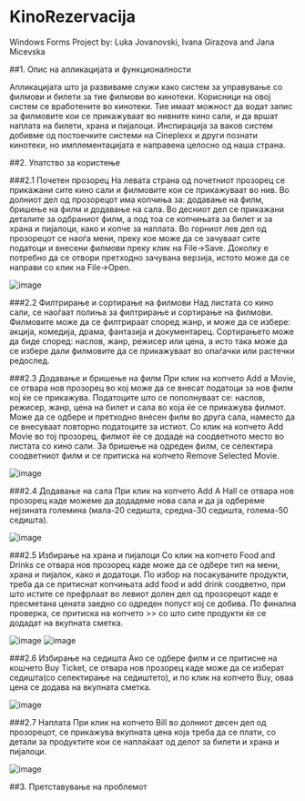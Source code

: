 # KinoRezervacija
Windows Forms Project by: Luka Jovanovski, Ivana Girazova and Jana Micevska

##1. Опис на апликацијата и функционалности

Апликацијата што ја развиваме служи како систем за управување со филмови и билети за тие филмови во кинотеки. 
Корисници на овој систем се вработените во кинотеки. 
Тие имаат можност да водат запис за филмовите кои се прикажуваат во нивните кино сали, и да вршат наплата на билети, храна и пијалоци.
Инспирација за ваков систем  добивме од постоечките системи на Cineplexx и други познати кинотеки, но имплементацијата е направена целосно од наша страна.

##2. Упатство за користењe

###2.1 Почетен прозорец
На левата страна од почетниот прозорец се прикажани сите кино сали и филмовите кои се прикажуваат во нив. 
Во долниот дел од прозорецот има копчиња за: додавање на филм, бришење на филм и додавање на сала. 
Во десниот дел се прикажани деталите за одбраниот филм, а под тоа се копчињата за билет и за храна и пијалоци, како и копче за наплата. 
Во горниот лев дел од прозорецот се наоѓа мени, преку кое може да се зачуваат сите податоци и внесени филмови преку клик на File->Save. 
Доколку е потребно да се отвори претходно зачувана верзија, истото може да се направи со клик на File->Open.

![image](https://user-images.githubusercontent.com/88928070/131256029-1b1a6309-5e13-4420-b816-4513fdeb743f.png)

###2.2 Филтрирање и сортирање на филмови
Над листата со кино сали, се наоѓаат полиња за филтрирање и сортирање на филмови. 
Филмовите може да се филтрираат според жанр, и може да се избере: акција, комедија, драма, фантазија и документарец. 
Сортирањето може да биде според: наслов, жанр, режисер или цена, а исто така може да се избере дали филмовите да се прикажуваат во опаѓачки или растечки редослед.

###2.3 Додавање и бришење на филм
При клик на копчето Add a Movie, се отвара нов прозорец во кој може да се внесат податоци за нов филм кој ќе се прикажува.
Податоците што се пополнуваат се: наслов, режисер, жанр, цена на билет и сала во која ќе се прикажува филмот. 
Може да се одбере и претходно внесен филм во друга сала, наместо да се внесуваат повторно податоците за истиот.
Со клик на копчето Add Movie во тој прозорец, филмот ќе се додаде на соодветното место во листата со кино сали. 
За бришење на одреден филм, се селектира соодветниот филм и се притиска на копчето Remove Selected Movie.

![image](https://user-images.githubusercontent.com/88928070/131256180-6b194210-1c65-434d-892b-5364f00c9af1.png)

###2.4 Додавање на сала
При клик на копчето Add A Hall се отвара нов прозорец каде можеме да додадеме нова сала и да ја одбереме нејзината големина 
(мала-20 седишта, средна-30 седишта, голема-50 седишта).

![image](https://user-images.githubusercontent.com/88928070/131256240-8588ff12-2302-4bf9-91df-9d535e5a6ddd.png)

###2.5 Избирање на храна и пијалоци
Со клик на копчето Food and Drinks се отвара нов прозорец каде може да се одбере тип на мени, храна и пијалок, како и додатоци. 
По избор на посакуваните продукти, треба да се притиснат копчињата add food и add drink соодветно, 
при што истите се префрлаат во левиот долен дел од прозорецот каде е пресметана цената заедно со одреден попуст кој се добива. 
По финална проверка, се притиска на копчето >> со што сите продукти ќе се додадат на вкупната сметка. 

![image](https://user-images.githubusercontent.com/88928070/131256331-6fccfd42-20f0-4924-b02d-8c42c5b1caa9.png)
![image](https://user-images.githubusercontent.com/88928070/131256339-4a38544e-11e6-4a16-8595-f9e5f4788dd1.png)

###2.6 Избирање на седишта
Ако се одбере филм и се притисне на кошчето Buy Ticket, се отвара нов прозорец каде може да се изберат седишта(со селектирање на седиштето), 
и по клик на копчето Buy, оваа цена се додава на вкупната сметка.

![image](https://user-images.githubusercontent.com/88928070/131256400-caccc6d2-f20c-4e1c-8201-8a86697965e3.png)

###2.7 Наплата
При клик на копчето Bill во долниот десен дел од прозорецот, се прикажува вкупната цена која треба да се плати, 
со детали за продуктите кои се наплаќаат од делот за билети и храна и пијалоци.

![image](https://user-images.githubusercontent.com/88928070/131256461-d3008a5c-010c-44e0-9797-85ea02cb1530.png)

##3. Претставување на проблемот

